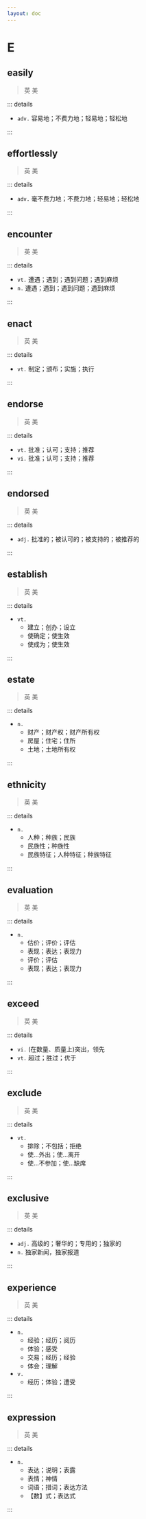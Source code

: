 ```yaml
---
layout: doc
---
```


# E

## easily
> 英 <Phonetic word="easily" lang="en-GB" phonetic="/ˈiːzlɪ/"/>
> 美 <Phonetic word="easily" lang="en-US" phonetic="/ˈiːzlɪ/"/>

::: details

- `adv.` 容易地；不费力地；轻易地；轻松地

:::

## effortlessly
> 英 <Phonetic word="effortlessly" lang="en-GB" phonetic="/ɪˈfɔːtlɪsli/"/>
> 美 <Phonetic word="effortlessly" lang="en-US" phonetic="/ɪˈfɔːtlɪsli/"/>

::: details

- `adv.` 毫不费力地；不费力地；轻易地；轻松地

:::

## encounter
> 英 <Phonetic word="encounter" lang="en-GB" phonetic="/ɪnˈkaʊntə/"/>
> 美 <Phonetic word="encounter" lang="en-US" phonetic="/ɪnˈkaʊntə/"/>

::: details

- `vt.` 遭遇；遇到；遇到问题；遇到麻烦
- `n.` 遭遇；遇到；遇到问题；遇到麻烦

:::

## enact
> 英 <Phonetic word="enact" lang="en-GB" phonetic="/ɪnˈkɑːt/"/>
> 美 <Phonetic word="enact" lang="en-US" phonetic="/ɪnˈkɑːt/"/>

::: details

- `vt.` 制定；颁布；实施；执行

:::

## endorse
> 英 <Phonetic word="endorse" lang="en-GB" phonetic="/ɪnˈdɔːs/"/>
> 美 <Phonetic word="endorse" lang="en-US" phonetic="/ɪnˈdɔːs/"/>

::: details

- `vt.` 批准；认可；支持；推荐
- `vi.` 批准；认可；支持；推荐

:::

## endorsed
> 英 <Phonetic word="endorsed" lang="en-GB" phonetic="/ɪnˈdɔːst/"/>
> 美 <Phonetic word="endorsed" lang="en-US" phonetic="/ɪnˈdɔːst/"/>

::: details

- `adj.` 批准的；被认可的；被支持的；被推荐的

:::

## establish
> 英 <Phonetic word="establish" lang="en-GB" phonetic="/ɪˈsteɪblɪʃ/"/>
> 美 <Phonetic word="establish" lang="en-US" phonetic="/ɪˈsteɪblɪʃ/"/>

::: details

- `vt.`
    * 建立；创办；设立
    * 使确定；使生效
    * 使成为；使生效

:::

## estate
> 英 <Phonetic word="estate" lang="en-GB" phonetic="/ɪ'steɪt/"/>
> 美 <Phonetic word="estate" lang="en-US" phonetic="/ɪ'steɪt/"/>

::: details

- `n.`
    * 财产；财产权；财产所有权
    * 房屋；住宅；住所
    * 土地；土地所有权
    
:::

## ethnicity
> 英 <Phonetic word="ethnicity" lang="en-GB" phonetic="/ˌeθnəˈtɪti/"/>
> 美 <Phonetic word="ethnicity" lang="en-US" phonetic="/ˌeθnəˈtɪti/"/>

::: details

- `n.`
    * 人种；种族；民族
    * 民族性；种族性
    * 民族特征；人种特征；种族特征
    
:::

## evaluation
> 英 <Phonetic word="evaluation" lang="en-GB" phonetic="/ɪˌvæljuˈeɪʃn/"/>
> 美 <Phonetic word="evaluation" lang="en-US" phonetic="/ɪˌvæljuˈeɪʃn/"/>

::: details

- `n.`
    * 估价；评价；评估
    * 表现；表达；表现力
    * 评价；评估
    * 表现；表达；表现力

:::

## exceed
> 英 <Phonetic word="exceed" lang="en-GB" phonetic="/ɪk'siːd/"/>
> 美 <Phonetic word="exceed" lang="en-US" phonetic="/ɪk'siːd/"/>

::: details

- `vi.`  (在数量、质量上)突出，领先
- `vt.` 超过；胜过；优于

:::

## exclude
> 英 <Phonetic word="exclude" lang="en-GB" phonetic="/ɪkˈskluːd/"/>
> 美 <Phonetic word="exclude" lang="en-US" phonetic="/ɪkˈskluːd/"/>

::: details

- `vt.`
    * 排除；不包括；拒绝
    * 使...外出；使...离开
    * 使...不参加；使...缺席

:::

## exclusive
> 英 <Phonetic word="exclusive" lang="en-GB" phonetic="/ɪkˈskluːsɪv/"/>
> 美 <Phonetic word="exclusive" lang="en-US" phonetic="/ɪkˈskluːsɪv/"/>

::: details

- `adj.` 高级的；奢华的；专用的；独家的
- `n.` 独家新闻，独家报道

:::

## experience
> 英 <Phonetic word="experience" lang="en-GB" phonetic="/ɪkˈspɪəriəns/"/>
> 美 <Phonetic word="experience" lang="en-US" phonetic="/ɪkˈspɪəriəns/"/>

::: details

- `n.`
    * 经验；经历；阅历
    * 体验；感受
    * 交易；经历；经验
    * 体会；理解
- `v.`
   * 经历；体验；遭受

:::

## expression
> 英 <Phonetic word="expression" lang="en-GB" phonetic="/ɪkˈspreʃn/"/>
> 美 <Phonetic word="expression" lang="en-US" phonetic="/ɪkˈspreʃn/"/>

::: details

- `n.` 
    * 表达；说明；表露
    * 表情；神情
    * 词语；措词；表达方法
    * 【数】式；表达式

:::